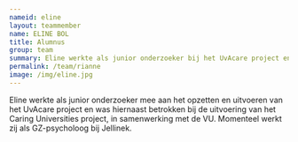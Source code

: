 ```yaml
---
nameid: eline
layout: teammember
name: ELINE BOL
title: Alumnus
group: team
summary: Eline werkte als junior onderzoeker bij het UvAcare project en Caring Universities
permalink: /team/rianne
image: /img/eline.jpg
---
```


Eline werkte als junior onderzoeker mee aan het opzetten en uitvoeren van het UvAcare project en was hiernaast betrokken bij de uitvoering van het Caring Universities project, in samenwerking met de VU. Momenteel werkt zij als GZ-psycholoog bij Jellinek.
